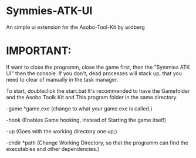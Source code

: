 # Symmies-ATK-UI
An simple ui extension for the Asobo-Tool-Kit by widberg

# IMPORTANT:
If want to close the programm, close the game first, then the "Symmies ATK UI" then the console.
If you don't, dead processes will stack up, that you need to clear of manually in the task manager.

To start, doubleclick the start.bat
It's recommended to have the Gamefolder and the Asobo Toolk Kit and This program folder in the same directory.

-game *game.exe (change to what your game.exe is called.)

-hook (Enables Game hooking, instead of Starting the game itself)

-up (Goes with the working directory one up;)

-chdir *path (Change Working Directory, so that the programm can find the executables and other dependencies.)


